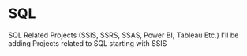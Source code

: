 # SQL
SQL Related Projects (SSIS, SSRS, SSAS, Power BI, Tableau Etc.)
I'll be adding Projects related to SQL starting with SSIS
